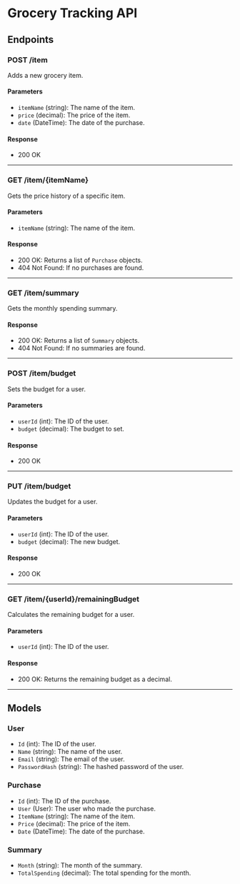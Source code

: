 # Grocery Tracking API

## Endpoints

### POST /item

Adds a new grocery item.

#### Parameters

- `itemName` (string): The name of the item.
- `price` (decimal): The price of the item.
- `date` (DateTime): The date of the purchase.

#### Response

- 200 OK

---

### GET /item/{itemName}

Gets the price history of a specific item.

#### Parameters

- `itemName` (string): The name of the item.

#### Response

- 200 OK: Returns a list of `Purchase` objects.
- 404 Not Found: If no purchases are found.

---

### GET /item/summary

Gets the monthly spending summary.

#### Response

- 200 OK: Returns a list of `Summary` objects.
- 404 Not Found: If no summaries are found.

---

### POST /item/budget

Sets the budget for a user.

#### Parameters

- `userId` (int): The ID of the user.
- `budget` (decimal): The budget to set.

#### Response

- 200 OK

---

### PUT /item/budget

Updates the budget for a user.

#### Parameters

- `userId` (int): The ID of the user.
- `budget` (decimal): The new budget.

#### Response

- 200 OK

---

### GET /item/{userId}/remainingBudget

Calculates the remaining budget for a user.

#### Parameters

- `userId` (int): The ID of the user.

#### Response

- 200 OK: Returns the remaining budget as a decimal.

---

## Models

### User

- `Id` (int): The ID of the user.
- `Name` (string): The name of the user.
- `Email` (string): The email of the user.
- `PasswordHash` (string): The hashed password of the user.

### Purchase

- `Id` (int): The ID of the purchase.
- `User` (User): The user who made the purchase.
- `ItemName` (string): The name of the item.
- `Price` (decimal): The price of the item.
- `Date` (DateTime): The date of the purchase.

### Summary

- `Month` (string): The month of the summary.
- `TotalSpending` (decimal): The total spending for the month.
